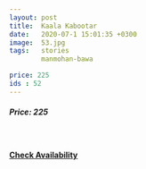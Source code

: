 ```yaml
---
layout: post
title:  Kaala Kabootar
date:   2020-07-1 15:01:35 +0300
image:  53.jpg
tags:   stories
        manmohan-bawa

price: 225
ids : 52
---
```



<h5>Price: 225</h5><br>

<h4><a class="add-cart cart1" href="{{ site.baseurl }}/books#52"><b>Check Availability</b></a></h4>




<body>
 <script src="{{ site.baseurl }}/js/main.js"></script>
 </body>
